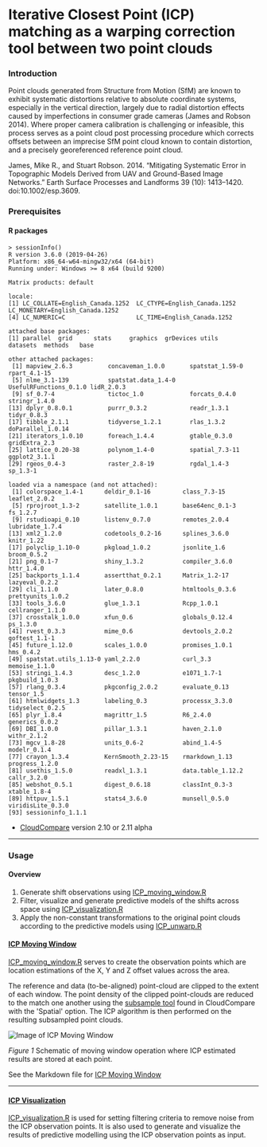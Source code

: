 # Iterative Closest Point (ICP) matching as a warping correction tool between two point clouds

### Introduction

Point clouds generated from Structure from Motion (SfM) are known to exhibit systematic distortions relative to absolute coordinate systems, especially in the vertical direction, largely due to radial distortion effects caused by imperfections in consumer grade cameras (James and Robson 2014).  Where proper camera calibration is challenging or infeasible, this process serves as a point cloud post processing procedure which corrects offsets between an imprecise SfM point cloud known to contain distortion, and a precisely georeferenced reference point cloud.  

James, Mike R., and Stuart Robson. 2014. “Mitigating Systematic Error in Topographic Models Derived from UAV and Ground-Based Image Networks.” Earth Surface Processes and Landforms 39 (10): 1413–1420. doi:10.1002/esp.3609.

### Prerequisites 

#### R packages 

```
> sessionInfo()
R version 3.6.0 (2019-04-26)
Platform: x86_64-w64-mingw32/x64 (64-bit)
Running under: Windows >= 8 x64 (build 9200)

Matrix products: default

locale:
[1] LC_COLLATE=English_Canada.1252  LC_CTYPE=English_Canada.1252    LC_MONETARY=English_Canada.1252
[4] LC_NUMERIC=C                    LC_TIME=English_Canada.1252    

attached base packages:
[1] parallel  grid      stats     graphics  grDevices utils     datasets  methods   base     

other attached packages:
 [1] mapview_2.6.3          concaveman_1.0.0       spatstat_1.59-0        rpart_4.1-15          
 [5] nlme_3.1-139           spatstat.data_1.4-0    UsefulRFunctions_0.1.0 lidR_2.0.3            
 [9] sf_0.7-4               tictoc_1.0             forcats_0.4.0          stringr_1.4.0         
[13] dplyr_0.8.0.1          purrr_0.3.2            readr_1.3.1            tidyr_0.8.3           
[17] tibble_2.1.1           tidyverse_1.2.1        rlas_1.3.2             doParallel_1.0.14     
[21] iterators_1.0.10       foreach_1.4.4          gtable_0.3.0           gridExtra_2.3         
[25] lattice_0.20-38        polynom_1.4-0          spatial_7.3-11         ggplot2_3.1.1         
[29] rgeos_0.4-3            raster_2.8-19          rgdal_1.4-3            sp_1.3-1              

loaded via a namespace (and not attached):
 [1] colorspace_1.4-1      deldir_0.1-16         class_7.3-15          leaflet_2.0.2        
 [5] rprojroot_1.3-2       satellite_1.0.1       base64enc_0.1-3       fs_1.2.7             
 [9] rstudioapi_0.10       listenv_0.7.0         remotes_2.0.4         lubridate_1.7.4      
[13] xml2_1.2.0            codetools_0.2-16      splines_3.6.0         knitr_1.22           
[17] polyclip_1.10-0       pkgload_1.0.2         jsonlite_1.6          broom_0.5.2          
[21] png_0.1-7             shiny_1.3.2           compiler_3.6.0        httr_1.4.0           
[25] backports_1.1.4       assertthat_0.2.1      Matrix_1.2-17         lazyeval_0.2.2       
[29] cli_1.1.0             later_0.8.0           htmltools_0.3.6       prettyunits_1.0.2    
[33] tools_3.6.0           glue_1.3.1            Rcpp_1.0.1            cellranger_1.1.0     
[37] crosstalk_1.0.0       xfun_0.6              globals_0.12.4        ps_1.3.0             
[41] rvest_0.3.3           mime_0.6              devtools_2.0.2        goftest_1.1-1        
[45] future_1.12.0         scales_1.0.0          promises_1.0.1        hms_0.4.2            
[49] spatstat.utils_1.13-0 yaml_2.2.0            curl_3.3              memoise_1.1.0        
[53] stringi_1.4.3         desc_1.2.0            e1071_1.7-1           pkgbuild_1.0.3       
[57] rlang_0.3.4           pkgconfig_2.0.2       evaluate_0.13         tensor_1.5           
[61] htmlwidgets_1.3       labeling_0.3          processx_3.3.0        tidyselect_0.2.5     
[65] plyr_1.8.4            magrittr_1.5          R6_2.4.0              generics_0.0.2       
[69] DBI_1.0.0             pillar_1.3.1          haven_2.1.0           withr_2.1.2          
[73] mgcv_1.8-28           units_0.6-2           abind_1.4-5           modelr_0.1.4         
[77] crayon_1.3.4          KernSmooth_2.23-15    rmarkdown_1.13        progress_1.2.0       
[81] usethis_1.5.0         readxl_1.3.1          data.table_1.12.2     callr_3.2.0          
[85] webshot_0.5.1         digest_0.6.18         classInt_0.3-3        xtable_1.8-4         
[89] httpuv_1.5.1          stats4_3.6.0          munsell_0.5.0         viridisLite_0.3.0    
[93] sessioninfo_1.1.1    
```        

- [CloudCompare](https://www.danielgm.net/cc/) version 2.10 or 2.11 alpha

----------------------------------------------------------------------------------------------------------------------------------


### Usage


#### Overview

1. Generate shift observations using [ICP_moving_window.R](https://github.com/spireaero/ICP/blob/master/ICP_moving_window.md)
2. Filter, visualize and generate predictive models of the shifts across space using [ICP_visualization.R](https://github.com/spireaero/ICP/blob/master/ICP_visualization.md)
3. Apply the non-constant transformations to the original point clouds according to the predictive models using [ICP_unwarp.R](https://github.com/spireaero/ICP/blob/master/ICP_unwarp.md)

#### [ICP Moving Window](https://github.com/spireaero/ICP/blob/master/ICP_moving_window.md)

[ICP_moving_window.R](https://github.com/spireaero/ICP/blob/master/ICP_moving_window.R) serves to create the observation points which are location estimations of the X, Y and Z offset values across the area.

The reference and data (to-be-aligned) point-cloud are clipped to the extent of each window.  The point density of the clipped point-clouds are reduced to the match one another using the [subsample tool](https://www.cloudcompare.org/doc/wiki/index.php?title=Edit%5CSubsample) found in CloudCompare with the 'Spatial' option.  The  ICP algorithm is then performed on the resulting subsampled point clouds.

![Image of ICP Moving Window](https://github.com/spireaero/ICP/blob/master/images/README_Figure_1.png)  

*Figure 1* Schematic of moving window operation where ICP estimated results are stored at each point.

See the Markdown file for [ICP Moving Window](https://github.com/spireaero/ICP/blob/master/ICP_moving_window.md)

----------------------------------------------------------------------------------------------------------------------------------

#### [ICP Visualization](https://github.com/spireaero/ICP/blob/master/ICP_visualization.md)

[ICP_visualization.R](https://github.com/spireaero/ICP/blob/master/ICP_visualization.R) is used for setting filtering criteria to remove noise from the ICP observation points.  It is also used to generate and visualize the results of predictive modelling using the ICP observation points as input.



####    


